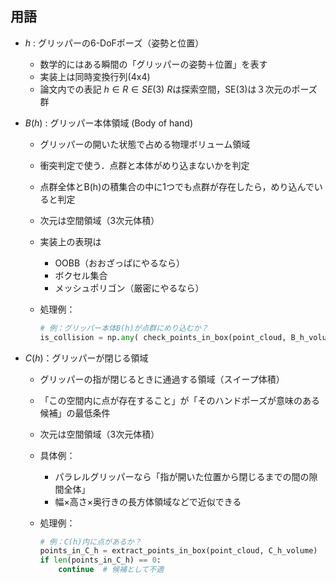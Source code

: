 ## 用語

- $h$ : グリッパーの6-DoFポーズ（姿勢と位置）

  - 数学的にはある瞬間の「グリッパーの姿勢＋位置」を表す
  - 実装上は同時変換行列(4x4)
  - 論文内での表記 $h \in R \in SE(3)$ $R$は探索空間，SE(3)は３次元のポーズ群

- $B(h)$ : グリッパー本体領域 (Body of hand)

  - グリッパーの開いた状態で占める物理ボリューム領域

  - 衝突判定で使う．点群と本体がめり込まないかを判定

  - 点群全体とB(h)の積集合の中に1つでも点群が存在したら，めり込んでいると判定

  - 次元は空間領域（3次元体積）

  - 実装上の表現は

    - OOBB（おおざっぱにやるなら）
    - ボクセル集合
    - メッシュポリゴン（厳密にやるなら）

  - 処理例：
    ```python
    # 例：グリッパー本体B(h)が点群にめり込むか？
    is_collision = np.any( check_points_in_box(point_cloud, B_h_volume) )
    ```

- $C(h)$：グリッパーが閉じる領域

  - グリッパーの指が閉じるときに通過する領域（スイープ体積）

  - 「この空間内に点が存在すること」が「そのハンドポーズが意味のある候補」の最低条件

  - 次元は空間領域（3次元体積）

  - 具体例：

    - パラレルグリッパーなら「指が開いた位置から閉じるまでの間の隙間全体」
    - 幅×高さ×奥行きの長方体領域などで近似できる

  - 処理例：
    ```python
    # 例：C(h)内に点があるか？
    points_in_C_h = extract_points_in_box(point_cloud, C_h_volume)
    if len(points_in_C_h) == 0:
        continue  # 候補として不適
    ```

    